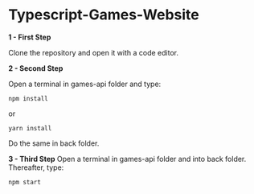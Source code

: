 # Typescript-Games-Website


**1 - First Step**

 Clone the repository and open it with a code editor.
 
**2 - Second Step**

 Open a terminal in games-api folder and type:
 
 `npm install`
 
 or
 
 `yarn install`
 
 Do the same in back folder.
 
 **3 - Third Step**
  Open a terminal in games-api folder and into back folder. Thereafter, type:
  
   `npm start`

